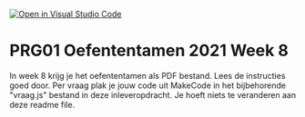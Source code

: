 [![Open in Visual Studio Code](https://classroom.github.com/assets/open-in-vscode-f059dc9a6f8d3a56e377f745f24479a46679e63a5d9fe6f495e02850cd0d8118.svg)](https://classroom.github.com/online_ide?assignment_repo_id=6123976&assignment_repo_type=AssignmentRepo)
# PRG01 Oefententamen 2021 Week 8

In week 8 krijg je het oefententamen als PDF bestand. Lees de instructies goed door. Per vraag plak je jouw code uit MakeCode in het bijbehorende "vraag.js" bestand in deze inleveropdracht. Je hoeft niets te veranderen aan deze readme file.
